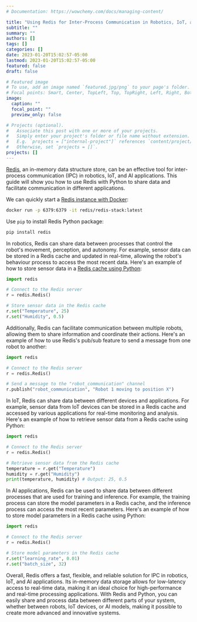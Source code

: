 ```yaml
---
# Documentation: https://wowchemy.com/docs/managing-content/

title: "Using Redis for Inter-Process Communication in Robotics, IoT, and AI Applications: A Quick Guide with Python Examples"
subtitle: ""
summary: ""
authors: []
tags: []
categories: []
date: 2023-01-20T15:02:57-05:00
lastmod: 2023-01-20T15:02:57-05:00
featured: false
draft: false

# Featured image
# To use, add an image named `featured.jpg/png` to your page's folder.
# Focal points: Smart, Center, TopLeft, Top, TopRight, Left, Right, BottomLeft, Bottom, BottomRight.
image:
  caption: ""
  focal_point: ""
  preview_only: false

# Projects (optional).
#   Associate this post with one or more of your projects.
#   Simply enter your project's folder or file name without extension.
#   E.g. `projects = ["internal-project"]` references `content/project/deep-learning/index.md`.
#   Otherwise, set `projects = []`.
projects: []
---
```


[Redis](https://redis.com/), an in-memory data structure store, can be an effective tool for inter-process communication (IPC) in robotics, IoT, and AI applications. This guide will show you how to use Redis with Python to share data and facilitate communication in different applications.

We can quickly start a [Redis instance with Docker](https://docs.redis.com/latest/rs/installing-upgrading/get-started-docker/):

```sh
docker run -p 6379:6379 -it redis/redis-stack:latest
```

Use `pip` to install Redis Python package:

```sh
pip install redis
```

In robotics, Redis can share data between processes that control the robot's movement, perception, and autonomy. For example, sensor data can be stored in a Redis cache and updated in real-time, allowing the robot's behaviour process to access the most recent data. Here's an example of how to store sensor data in a [Redis cache using Python](https://docs.redis.com/latest/rs/references/client_references/client_python/):

```python
import redis

# Connect to the Redis server
r = redis.Redis()

# Store sensor data in the Redis cache
r.set("Temperature", 25)
r.set("Humidity", 0.5)
```

Additionally, Redis can facilitate communication between multiple robots, allowing them to share information and coordinate their actions. Here's an example of how to use Redis's pub/sub feature to send a message from one robot to another:

```python
import redis

# Connect to the Redis server
r = redis.Redis()

# Send a message to the "robot_communication" channel
r.publish("robot_communication", "Robot 1 moving to position X")
```

In IoT, Redis can share data between different devices and applications. For example, sensor data from IoT devices can be stored in a Redis cache and accessed by various applications for real-time monitoring and analysis. Here's an example of how to retrieve sensor data from a Redis cache using Python:

```python
import redis

# Connect to the Redis server
r = redis.Redis()

# Retrieve sensor data from the Redis cache
temperature = r.get("Temperature")
humidity = r.get("Humidity")
print(temperature, humidity) # Output: 25, 0.5
```

In AI applications, Redis can be used to share data between different processes that are used for training and inference. For example, the training process can store the model parameters in a Redis cache, and the inference process can access the most recent parameters. Here's an example of how to store model parameters in a Redis cache using Python:

```python
import redis

# Connect to the Redis server
r = redis.Redis()

# Store model parameters in the Redis cache
r.set("learning_rate", 0.01)
r.set("batch_size", 32)
```

Overall, Redis offers a fast, flexible, and reliable solution for IPC in robotics, IoT, and AI applications. Its in-memory data storage allows for low-latency access to real-time data, making it an ideal choice for high-performance and real-time processing applications. With Redis and Python, you can easily share and process data between different parts of your system, whether between robots, IoT devices, or AI models, making it possible to create more advanced and innovative systems.
